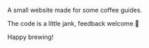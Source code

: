 A small website made for some coffee guides.

The code is a little jank, feedback welcome 🙏

Happy brewing!
